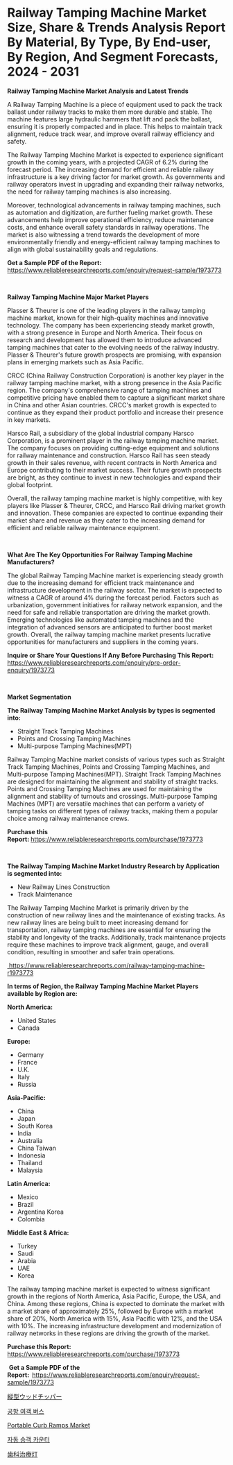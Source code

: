 <p><h1>Railway Tamping Machine Market Size, Share & Trends Analysis Report By Material, By Type, By End-user, By Region, And Segment Forecasts, 2024 - 2031</h1></p><p><strong>Railway Tamping Machine Market Analysis and Latest Trends</strong></p>
<p><p>A Railway Tamping Machine is a piece of equipment used to pack the track ballast under railway tracks to make them more durable and stable. The machine features large hydraulic hammers that lift and pack the ballast, ensuring it is properly compacted and in place. This helps to maintain track alignment, reduce track wear, and improve overall railway efficiency and safety.</p><p>The Railway Tamping Machine Market is expected to experience significant growth in the coming years, with a projected CAGR of 6.2% during the forecast period. The increasing demand for efficient and reliable railway infrastructure is a key driving factor for market growth. As governments and railway operators invest in upgrading and expanding their railway networks, the need for railway tamping machines is also increasing.</p><p>Moreover, technological advancements in railway tamping machines, such as automation and digitization, are further fueling market growth. These advancements help improve operational efficiency, reduce maintenance costs, and enhance overall safety standards in railway operations. The market is also witnessing a trend towards the development of more environmentally friendly and energy-efficient railway tamping machines to align with global sustainability goals and regulations.</p></p>
<p><strong>Get a Sample PDF of the Report:&nbsp;</strong> <a href="https://www.reliableresearchreports.com/enquiry/request-sample/1973773">https://www.reliableresearchreports.com/enquiry/request-sample/1973773</a></p>
<p>&nbsp;</p>
<p><strong>Railway Tamping Machine Major Market Players</strong></p>
<p><p>Plasser & Theurer is one of the leading players in the railway tamping machine market, known for their high-quality machines and innovative technology. The company has been experiencing steady market growth, with a strong presence in Europe and North America. Their focus on research and development has allowed them to introduce advanced tamping machines that cater to the evolving needs of the railway industry. Plasser & Theurer's future growth prospects are promising, with expansion plans in emerging markets such as Asia Pacific.</p><p>CRCC (China Railway Construction Corporation) is another key player in the railway tamping machine market, with a strong presence in the Asia Pacific region. The company's comprehensive range of tamping machines and competitive pricing have enabled them to capture a significant market share in China and other Asian countries. CRCC's market growth is expected to continue as they expand their product portfolio and increase their presence in key markets.</p><p>Harsco Rail, a subsidiary of the global industrial company Harsco Corporation, is a prominent player in the railway tamping machine market. The company focuses on providing cutting-edge equipment and solutions for railway maintenance and construction. Harsco Rail has seen steady growth in their sales revenue, with recent contracts in North America and Europe contributing to their market success. Their future growth prospects are bright, as they continue to invest in new technologies and expand their global footprint.</p><p>Overall, the railway tamping machine market is highly competitive, with key players like Plasser & Theurer, CRCC, and Harsco Rail driving market growth and innovation. These companies are expected to continue expanding their market share and revenue as they cater to the increasing demand for efficient and reliable railway maintenance equipment.</p></p>
<p>&nbsp;</p>
<p><strong>What Are The Key Opportunities For Railway Tamping Machine Manufacturers?</strong></p>
<p><p>The global Railway Tamping Machine market is experiencing steady growth due to the increasing demand for efficient track maintenance and infrastructure development in the railway sector. The market is expected to witness a CAGR of around 4% during the forecast period. Factors such as urbanization, government initiatives for railway network expansion, and the need for safe and reliable transportation are driving the market growth. Emerging technologies like automated tamping machines and the integration of advanced sensors are anticipated to further boost market growth. Overall, the railway tamping machine market presents lucrative opportunities for manufacturers and suppliers in the coming years.</p></p>
<p><strong>Inquire or Share Your Questions If Any Before Purchasing This Report:</strong> <a href="https://www.reliableresearchreports.com/enquiry/pre-order-enquiry/1973773">https://www.reliableresearchreports.com/enquiry/pre-order-enquiry/1973773</a></p>
<p>&nbsp;</p>
<p><strong>Market Segmentation</strong></p>
<p><strong>The Railway Tamping Machine Market Analysis by types is segmented into:</strong></p>
<p><ul><li>Straight Track Tamping Machines</li><li>Points and Crossing Tamping Machines</li><li>Multi-purpose Tamping Machines(MPT)</li></ul></p>
<p><p>Railway Tamping Machine market consists of various types such as Straight Track Tamping Machines, Points and Crossing Tamping Machines, and Multi-purpose Tamping Machines(MPT). Straight Track Tamping Machines are designed for maintaining the alignment and stability of straight tracks. Points and Crossing Tamping Machines are used for maintaining the alignment and stability of turnouts and crossings. Multi-purpose Tamping Machines (MPT) are versatile machines that can perform a variety of tamping tasks on different types of railway tracks, making them a popular choice among railway maintenance crews.</p></p>
<p><strong>Purchase this Report:&nbsp;</strong><a href="https://www.reliableresearchreports.com/purchase/1973773">https://www.reliableresearchreports.com/purchase/1973773</a></p>
<p>&nbsp;</p>
<p><strong>The Railway Tamping Machine Market Industry Research by Application is segmented into:</strong></p>
<p><ul><li>New Railway Lines Construction</li><li>Track Maintenance</li></ul></p>
<p><p>The Railway Tamping Machine Market is primarily driven by the construction of new railway lines and the maintenance of existing tracks. As new railway lines are being built to meet increasing demand for transportation, railway tamping machines are essential for ensuring the stability and longevity of the tracks. Additionally, track maintenance projects require these machines to improve track alignment, gauge, and overall condition, resulting in smoother and safer train operations.</p></p>
<p><a href="https://www.reliableresearchreports.com/railway-tamping-machine-r1973773">&nbsp;https://www.reliableresearchreports.com/railway-tamping-machine-r1973773</a></p>
<p><strong>In terms of Region, the Railway Tamping Machine Market Players available by Region are:</strong></p>
<p>
    <p> <strong> North America: </strong>
        <ul>
            <li>United States</li>
            <li>Canada</li>
        </ul>
        </p> 
    <p> <strong> Europe: </strong>
        <ul>
            <li>Germany</li>
            <li>France</li>
            <li>U.K.</li>
            <li>Italy</li>
            <li>Russia</li>
        </ul>
        </p> 
    <p> <strong> Asia-Pacific: </strong>
        <ul>
            <li>China</li>
            <li>Japan</li>
            <li>South Korea</li>
            <li>India</li>
            <li>Australia</li>
            <li>China Taiwan</li>
            <li>Indonesia</li>
            <li>Thailand</li>
            <li>Malaysia</li>
        </ul>
        </p> 
    <p> <strong> Latin America: </strong>
        <ul>
            <li>Mexico</li>
            <li>Brazil</li>
            <li>Argentina Korea</li>
            <li>Colombia</li>
        </ul>
        </p> 
    <p> <strong> Middle East & Africa: </strong>
        <ul>
            <li>Turkey</li>
            <li>Saudi</li>
            <li>Arabia</li>
            <li>UAE</li>
            <li>Korea</li>
        </ul>
    </p>
    </p>
<p><p>The railway tamping machine market is expected to witness significant growth in the regions of North America, Asia Pacific, Europe, the USA, and China. Among these regions, China is expected to dominate the market with a market share of approximately 25%, followed by Europe with a market share of 20%, North America with 15%, Asia Pacific with 12%, and the USA with 10%. The increasing infrastructure development and modernization of railway networks in these regions are driving the growth of the market.</p></p>
<p><strong>Purchase this Report: </strong><a href="https://www.reliableresearchreports.com/purchase/1973773">https://www.reliableresearchreports.com/purchase/1973773</a></p>
<p>&nbsp;<strong>Get a Sample PDF of the Report:&nbsp;&nbsp;</strong><a href="https://www.reliableresearchreports.com/enquiry/request-sample/1973773">https://www.reliableresearchreports.com/enquiry/request-sample/1973773</a></p>
<p><strong></strong></p>
<p><p><a href="https://github.com/RudyBoyer2017/Market-Research-Report-List-1/blob/main/610785437605.md">縦型ウッドチッパー</a></p><p><a href="https://github.com/anton65482023/Market-Research-Report-List-1/blob/main/132714733642.md">공항 여객 버스</a></p><p><a href="https://github.com/brenzgnarento/Market-Research-Report-List-2/blob/main/portable-curb-ramps-market.md">Portable Curb Ramps Market</a></p><p><a href="https://github.com/Hubertstyenger6685/Market-Research-Report-List-1/blob/main/716441033641.md">자동 승객 카운터</a></p><p><a href="https://github.com/lababdou/Market-Research-Report-List-3/blob/main/498136037606.md">歯科治療灯</a></p></p>